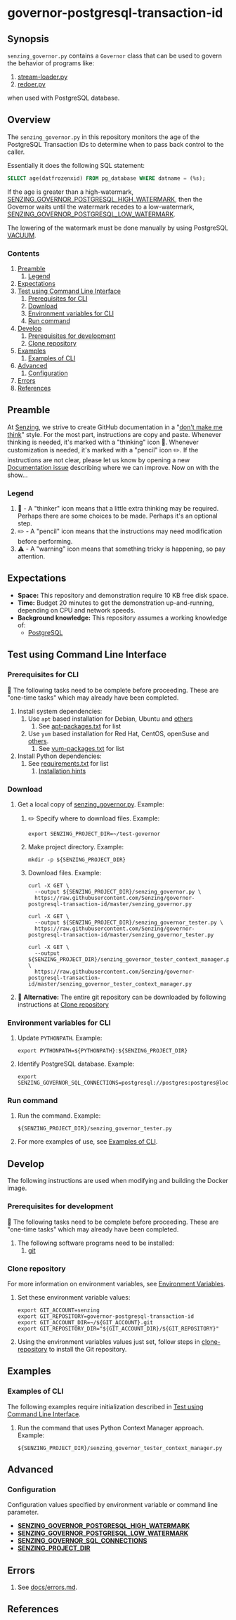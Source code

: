 # governor-postgresql-transaction-id

## Synopsis

`senzing_governor.py` contains a `Governor` class that can be used to govern the behavior of
programs like:

1. [stream-loader.py](https://github.com/Senzing/stream-loader/blob/master/stream-loader.py)
1. [redoer.py](https://github.com/Senzing/redoer/blob/master/redoer.py)

when used with PostgreSQL database.

## Overview

The `senzing_governor.py` in this repository monitors the age of the PostgreSQL Transaction IDs
to determine when to pass back control to the caller.

Essentially it does the following SQL statement:

```sql
SELECT age(datfrozenxid) FROM pg_database WHERE datname = (%s);
```

If the age is greater than a high-watermark,
[SENZING_GOVERNOR_POSTGRESQL_HIGH_WATERMARK](https://github.com/Senzing/knowledge-base/blob/master/lists/environment-variables.md#senzing_governor_postgresql_high_watermark),
then the Governor waits until the watermark recedes to a low-watermark,
[SENZING_GOVERNOR_POSTGRESQL_LOW_WATERMARK](https://github.com/Senzing/knowledge-base/blob/master/lists/environment-variables.md#senzing_governor_postgresql_low_watermark).

The lowering of the watermark must be done manually by using PostgreSQL
[VACUUM](https://www.postgresql.org/docs/current/sql-vacuum.html).

### Contents

1. [Preamble](#preamble)
    1. [Legend](#legend)
1. [Expectations](#expectations)
1. [Test using Command Line Interface](#test-using-command-line-interface)
    1. [Prerequisites for CLI](#prerequisites-for-cli)
    1. [Download](#download)
    1. [Environment variables for CLI](#environment-variables-for-cli)
    1. [Run command](#run-command)
1. [Develop](#develop)
    1. [Prerequisites for development](#prerequisites-for-development)
    1. [Clone repository](#clone-repository)
1. [Examples](#examples)
    1. [Examples of CLI](#examples-of-cli)
1. [Advanced](#advanced)
    1. [Configuration](#configuration)
1. [Errors](#errors)
1. [References](#references)

## Preamble

At [Senzing](http://senzing.com),
we strive to create GitHub documentation in a
"[don't make me think](https://github.com/Senzing/knowledge-base/blob/master/WHATIS/dont-make-me-think.md)" style.
For the most part, instructions are copy and paste.
Whenever thinking is needed, it's marked with a "thinking" icon :thinking:.
Whenever customization is needed, it's marked with a "pencil" icon :pencil2:.
If the instructions are not clear, please let us know by opening a new
[Documentation issue](https://github.com/Senzing/template-python/issues/new?template=documentation_request.md)
describing where we can improve.   Now on with the show...

### Legend

1. :thinking: - A "thinker" icon means that a little extra thinking may be required.
   Perhaps there are some choices to be made.
   Perhaps it's an optional step.
1. :pencil2: - A "pencil" icon means that the instructions may need modification before performing.
1. :warning: - A "warning" icon means that something tricky is happening, so pay attention.

## Expectations

- **Space:** This repository and demonstration require 10 KB free disk space.
- **Time:** Budget 20 minutes to get the demonstration up-and-running, depending on CPU and network speeds.
- **Background knowledge:** This repository assumes a working knowledge of:
  - [PostgreSQL](https://github.com/Senzing/knowledge-base/blob/master/WHATIS/postgresql.md)

## Test using Command Line Interface

### Prerequisites for CLI

:thinking: The following tasks need to be complete before proceeding.
These are "one-time tasks" which may already have been completed.

1. Install system dependencies:
    1. Use `apt` based installation for Debian, Ubuntu and
       [others](https://en.wikipedia.org/wiki/List_of_Linux_distributions#Debian-based)
        1. See [apt-packages.txt](src/apt-packages.txt) for list
    1. Use `yum` based installation for Red Hat, CentOS, openSuse and
       [others](https://en.wikipedia.org/wiki/List_of_Linux_distributions#RPM-based).
        1. See [yum-packages.txt](src/yum-packages.txt) for list
1. Install Python dependencies:
    1. See [requirements.txt](requirements.txt) for list
        1. [Installation hints](https://github.com/Senzing/knowledge-base/blob/master/HOWTO/install-python-dependencies.md)

### Download

1. Get a local copy of
   [senzing_governor.py](senzing_governor.py).
   Example:

    1. :pencil2: Specify where to download files.
       Example:

        ```console
        export SENZING_PROJECT_DIR=~/test-governor
        ```

    1. Make project directory.
       Example:

        ```console
        mkdir -p ${SENZING_PROJECT_DIR}
        ```

    1. Download files.
       Example:

        ```console
        curl -X GET \
          --output ${SENZING_PROJECT_DIR}/senzing_governor.py \
          https://raw.githubusercontent.com/Senzing/governor-postgresql-transaction-id/master/senzing_governor.py

        curl -X GET \
          --output ${SENZING_PROJECT_DIR}/senzing_governor_tester.py \
          https://raw.githubusercontent.com/Senzing/governor-postgresql-transaction-id/master/senzing_governor_tester.py

        curl -X GET \
          --output ${SENZING_PROJECT_DIR}/senzing_governor_tester_context_manager.py \
          https://raw.githubusercontent.com/Senzing/governor-postgresql-transaction-id/master/senzing_governor_tester_context_manager.py
        ```

1. :thinking: **Alternative:** The entire git repository can be downloaded by following instructions at
   [Clone repository](#clone-repository)

### Environment variables for CLI

1. Update `PYTHONPATH`.
   Example:

    ```console
    export PYTHONPATH=${PYTHONPATH}:${SENZING_PROJECT_DIR}
    ```

1. Identify PostgreSQL database.
   Example:

    ```console
    export SENZING_GOVERNOR_SQL_CONNECTIONS=postgresql://postgres:postgres@localhost:5432/G2
    ```

### Run command

1. Run the command.
   Example:

   ```console
   ${SENZING_PROJECT_DIR}/senzing_governor_tester.py
   ```

1. For more examples of use, see [Examples of CLI](#examples-of-cli).

## Develop

The following instructions are used when modifying and building the Docker image.

### Prerequisites for development

:thinking: The following tasks need to be complete before proceeding.
These are "one-time tasks" which may already have been completed.

1. The following software programs need to be installed:
    1. [git](https://github.com/Senzing/knowledge-base/blob/master/HOWTO/install-git.md)

### Clone repository

For more information on environment variables,
see [Environment Variables](https://github.com/Senzing/knowledge-base/blob/master/lists/environment-variables.md).

1. Set these environment variable values:

    ```console
    export GIT_ACCOUNT=senzing
    export GIT_REPOSITORY=governor-postgresql-transaction-id
    export GIT_ACCOUNT_DIR=~/${GIT_ACCOUNT}.git
    export GIT_REPOSITORY_DIR="${GIT_ACCOUNT_DIR}/${GIT_REPOSITORY}"
    ```

1. Using the environment variables values just set, follow steps in [clone-repository](https://github.com/Senzing/knowledge-base/blob/master/HOWTO/clone-repository.md) to install the Git repository.

## Examples

### Examples of CLI

The following examples require initialization described in
[Test using Command Line Interface](#test-using-command-line-interface).

1. Run the command that uses Python Context Manager approach.
   Example:

   ```console
   ${SENZING_PROJECT_DIR}/senzing_governor_tester_context_manager.py
   ```

## Advanced

### Configuration

Configuration values specified by environment variable or command line parameter.

- **[SENZING_GOVERNOR_POSTGRESQL_HIGH_WATERMARK](https://github.com/Senzing/knowledge-base/blob/master/lists/environment-variables.md#senzing_governor_high_watermark)**
- **[SENZING_GOVERNOR_POSTGRESQL_LOW_WATERMARK](https://github.com/Senzing/knowledge-base/blob/master/lists/environment-variables.md#senzing_governor_low_watermark)**
- **[SENZING_GOVERNOR_SQL_CONNECTIONS](https://github.com/Senzing/knowledge-base/blob/master/lists/environment-variables.md#senzing_governor_sql_connections)**
- **[SENZING_PROJECT_DIR](https://github.com/Senzing/knowledge-base/blob/master/lists/environment-variables.md#senzing_project_dir)**

## Errors

1. See [docs/errors.md](docs/errors.md).

## References
